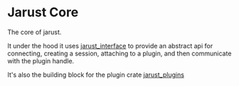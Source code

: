 # Jarust Core

The core of jarust.

It under the hood it uses [jarust_interface](https://crates.io/crates/jarust_interface) to provide an abstract api
for connecting, creating a session, attaching to a plugin, and then communicate with the plugin handle.

It's also the building block for the plugin crate [jarust_plugins](https://crates.io/crates/jarust_plugins)
